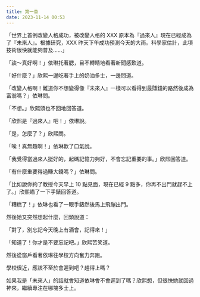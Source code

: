 ```yaml
---
title: 第一章
date: 2023-11-14 00:53
---
```

「世界上首例改變人格成功，被改變人格的 XXX 原本為『過來人』現在已經成為了『未來人』。根據研究，XXX 昨天下午成功預測今天的大雨。科學家估計，此項技術很快就能夠普及……」

「誒～真好啊！」依琳托著腮，目不轉睛地看著新聞感歎道。

「好什麼？」欣熙一邊吃著手上的奶油多士，一邊問道。

「改變人格啊！難道你不想變得像『未來人』一樣可以看得到最賺錢的路然後成為富翁嗎？」依琳問。

「不想。」欣熙頭也不回地回答道。

「欣熙是『過來人』吧！」依琳說。

「是，怎麼了？」欣熙問。

「唉！真無趣啊！」依琳歎了口氣說。

「我覺得當過來人挺好的，起碼記憶力夠好，不會忘記重要的事。」欣熙回答道。

「有什麼重要得過賺大錢嗎？」依琳問。

「比如說你約了教授今天早上 10 點見面，現在已經 9 點多，你再不出門就趕不上了。」欣熙瞄了一下手錶回答道。

「糟糕了！」依琳也看了一眼手錶然後馬上飛蹦出門。

然後她又突然想起什麼，回頭說道：

「對了，別忘記今天晚上有酒會，記得來！」

「知道了！你才是不要忘記吧。」欣熙苦笑道。

然後從窗戶看著依琳往學校方向奮力奔跑。

學校很近，應該不至於會遲到吧？趕得上嗎？

如果我是「未來人」的話就會知道依琳會不會遲到了嗎？欣熙想，但很快她就回過神來，繼續專注在哪塊多士上。